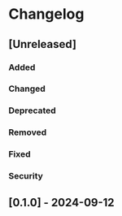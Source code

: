 # Changelog

## [Unreleased]
### Added

### Changed

### Deprecated

### Removed

### Fixed

### Security

## [0.1.0] - 2024-09-12
